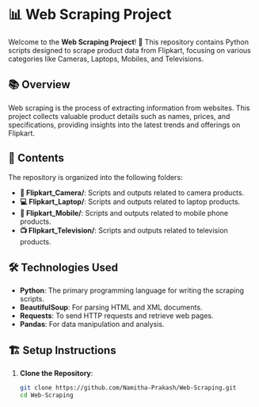 # 📊 Web Scraping Project

Welcome to the **Web Scraping Project**! 🚀 This repository contains Python scripts designed to scrape product data from Flipkart, focusing on various categories like Cameras, Laptops, Mobiles, and Televisions. 

## 📚 Overview

Web scraping is the process of extracting information from websites. This project collects valuable product details such as names, prices, and specifications, providing insights into the latest trends and offerings on Flipkart.

## 📁 Contents

The repository is organized into the following folders:

- **📸 Flipkart_Camera/**: Scripts and outputs related to camera products.
- **💻 Flipkart_Laptop/**: Scripts and outputs related to laptop products.
- **📱 Flipkart_Mobile/**: Scripts and outputs related to mobile phone products.
- **📺 Flipkart_Television/**: Scripts and outputs related to television products.

## 🛠️ Technologies Used

- **Python**: The primary programming language for writing the scraping scripts.
- **BeautifulSoup**: For parsing HTML and XML documents.
- **Requests**: To send HTTP requests and retrieve web pages.
- **Pandas**: For data manipulation and analysis.

## 🏗️ Setup Instructions

1. **Clone the Repository**:
   ```bash
   git clone https://github.com/Namitha-Prakash/Web-Scraping.git
   cd Web-Scraping
